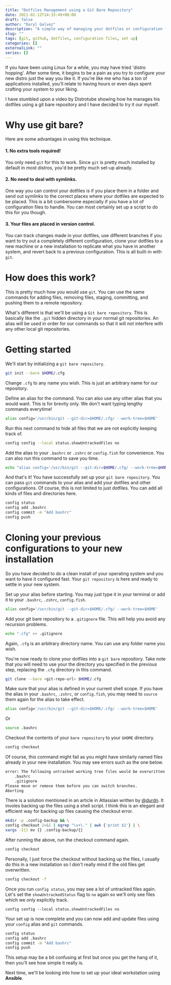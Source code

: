 ```yaml
---
title: "Dotfiles Management using a Git Bare Repository"
date: 2021-02-12T14:33:49+08:00
draft: false
author: "Daryl Galvez" 
description: "A simple way of managing your dotfiles or configuration files"
slug: "" 
tags: [git, github, dotfiles, configuration files, set up]
categories: []
externalLink: ""
series: []
---
```


If you have been using Linux for a while, you may have tried 'distro hopping'. After some time, it begins to be a pain as you try to configure your new distro just the way you like it. If you're like me who has a ton of applications installed, you'll relate to having hours or even days spent crafting your system to your liking.

I have stumbled upon a video by Distrotube showing how he manages his dotfiles using a git bare repository and I have decided to try it our myself.

# Why use git bare?

Here are some advantages in using this technique. 

#### 1. No extra tools required! 

You only need `git` for this to work. Since `git` is pretty much installed by default in most distros, you'd be pretty much set-up already.

#### 2. No need to deal with symlinks. 

One way you can control your dotfiles is if you place them in a folder and send out symlinks to the correct places where your dotfiles are expected to be placed. This is a bit cumbersome especially if you have a lot of configuration files to handle. You can most certainly set up a script to do this for you though.

#### 3. Your files are placed in version control.

You can track changes made in your dotfiles, use different branches if you want to try out a completely different configuration, clone your dotfiles to a new machine or a new installation to replicate what you have in another system, and revert back to a previous configuration. This is all built-in with `git`.

# How does this work?

This is pretty much how you would use `git`. You can use the same commands for adding files, removing files, staging, committing, and pushing them to a remote repository. 

What's different is that we'll be using a `Git bare repository`. This is basically like the `.git` hidden directory in your normal git repositories. An alias will be used in order for our commands so that it will not interfere with any other local git repositories.

# Getting started

We'll start by initializing a `git bare repository`.

```sh
git init --bare $HOME/.cfg
```

Change `.cfg` to any name you wish. This is just an arbitrary name for our repository. 

Define an alias for the command. You can also use any other alias that you would want. This is for brevity only. We don't want typing lengthy commands everytime!

```sh
alias config='/usr/bin/git --git-dir=$HOME/.cfg/ --work-tree=$HOME'
```

Run this next command to hide all files that we are not explicitly keeping track of.

```sh
config config --local status.showUntrackedFiles no
```

Add the alias to your `.bashrc` or `.zshrc` or `config.fish` for convenience. You can also run this command to save you time.

```sh
echo "alias config='/usr/bin/git --git-dir=$HOME/.cfg/ --work-tree=$HOME'" >> $HOME/.bashrc
```

And that's it! You have successfully set up your `git bare repository`. You can pass `git` commands to your alias and add your dotfiles and other configurations. Of course, this is not limited to just dotfiles. You can add all kinds of files and directories here.

```sh
config status
config add .bashrc
config commit -m "Add bashrc"
config push
```

# Cloning your previous configurations to your new installation

So you have decided to do a clean install of your operating system and you want to have it configured fast. Your `git repository` is here and ready to settle in your new system.

Set up your alias before starting. You may just type it in your terminal or add it to your `.bashrc`, `.zshrc`, `config.fish`.

```sh
alias config='/usr/bin/git --git-dir=$HOME/.cfg/ --work-tree=$HOME'
```

Add your git bare repository to a `.gitignore` file. This will help you avoid any recursion problems.

```sh
echo ".cfg" >> .gitignore
```
Again, `.cfg` is an arbitrary directory name. You can use any folder name you wish. 

You're now ready to clone your dotfiles into a `git bare` repository. Take note that you will need to use your the directory you specified in the previous step, replacing the `.cfg` directory in this command.

```sh
git clone --bare <git-repo-url> $HOME/.cfg
```

Make sure that your alias is defined in your current shell scope. If you have the alias in your `.bashrc`, `.zshrc`, or `config.fish`, you may need to `source` them again for the alias to take effect.

```sh
alias config='/usr/bin/git --git-dir=$HOME/.cfg/ --work-tree=$HOME'
```

Or

```sh
source .bashrc
```

Checkout the contents of your `bare repository` to your `$HOME` directory.

```sh
config checkout
```

Of course, this command might fail as you might have similarly named files already in your new installation. You may see errors such as the one below.

```sh
error: The following untracked working tree files would be overwritten by checkout:
    .bashrc
    .gitignore
Please move or remove them before you can switch branches.
Aborting
```

There is a solution mentioned in an article in Atlassian written by [@durdn](https://www.atlassian.com/git/tutorials/dotfiles). It involes backing up the files using a shell script. I think this is an elegant and efficient way for backing up files causing the checkout error.

```sh
mkdir -p .config-backup && \
config checkout 2>&1 | egrep "\s+\." | awk {'print $1'} | \
xargs -I{} mv {} .config-backup/{}
```

After running the above, run the checkout command again.

```sh
config checkout
```

Personally, I just force the checkout without backing up the files, I usually do this in a new installation so I don't really mind if the old files get overwritten.

```sh
config checkout -f
```

Once you run `config status`, you may see a lot of untracked files again. Let's set the `showUntrackedStatus` flag to `no` again so we'll only see files which we only explicitly track.

`config config --local status.showUntrackedFiles no`

Your set up is now complete and you can now add and update files using your `config` alias and `git` commands.

```sh
config status
config add .bashrc
config commit -m "Add bashrc"
config push
```

This setup may be a bit confusing at first but once you get the hang of it, then you'll see how simple it really is.


Next time, we'll be looking into how to set up your ideal workstation using **Ansible**. 
